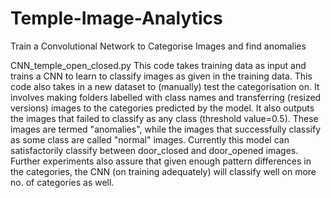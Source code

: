 # Temple-Image-Analytics
Train a Convolutional Network to Categorise Images and find anomalies

CNN_temple_open_closed.py
This code takes training data as input and trains a CNN to learn to classify images as given in the training data.
This code also takes in a new dataset to (manually) test the categorisation on. It involves making folders labelled with class names and transferring (resized versions) images to the categories predicted by the model. It also outputs the images that failed to classify as any class (threshold value=0.5). These images are termed "anomalies", while the images that successfully classify as some class are called "normal" images.
Currently this model can satisfactorily classify between door_closed and door_opened images. Further experiments also assure that given enough pattern differences in the categories, the CNN (on training adequately) will classify well on more no. of categories as well.
